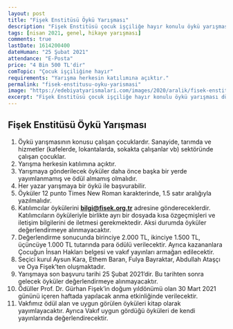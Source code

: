 ```yaml
---
layout: post
title: "Fişek Enstitüsü Öykü Yarışması"
description: "Fişek Enstitüsü çocuk işçiliğe hayır konulu öykü yarışması düzenliyor"
tags: [nisan 2021, genel, hikaye yarışması]
comments: true
lastDate: 1614200400  
dateHuman: "25 Şubat 2021"
attendance: "E-Posta"
price: "4 Bin 500 TL'dir"
comTopic: "Çocuk işçiliğine hayır"
requirements: "Yarışma herkesin katılımına açıktır."
permalink: "fisek-enstitusu-oyku-yarismasi"
image: "https://edebiyatyarismalari.com/images/2020/aralik/fisek-enstitusu-oyku-yarismasi.jpg"
excerpt: "Fişek Enstitüsü çocuk işçiliğe hayır konulu öykü yarışması düzenliyor"
---
```


## Fişek Enstitüsü Öykü Yarışması
1. Öykü yarışmasının konusu çalışan çocuklardır. Sanayide, tarımda ve hizmetler (kafelerde, lokantalarda, sokakta çalışanlar vb) sektöründe çalışan çocuklar.
2. Yarışma herkesin katılımına açıktır.
3. Yarışmaya gönderilecek öyküler daha önce başka bir yerde yayımlanmamış ve ödül almamış olmalıdır.
4. Her yazar yarışmaya bir öykü ile başvurabilir.
5. Öyküler 12 punto Times New Roman karakterinde, 1.5 satır aralığıyla yazılmalıdır.
6. Katılımcılar öykülerini **bilgi@fisek.org.tr** adresine göndereceklerdir. Katılımcıların öyküleriyle birlikte ayrı bir dosyada kısa özgeçmişleri ve iletişim bilgilerini de iletmesi gerekmektedir. Aksi durumda öyküler değerlendirmeye alınmayacaktır.
7. Değerlendirme sonucunda birinciye 2.000 TL, ikinciye 1.500 TL, üçüncüye 1.000 TL tutarında para ödülü verilecektir. Ayrıca kazananlara Çocuğun İnsan Hakları belgesi ve vakıf yayınları armağan edilecektir.
8. Seçici kurul Aysun Kara, Ethem Baran, Fulya Bayraktar, Abdullah Ataşçı ve Oya Fişek’ten oluşmaktadır.
9. Yarışmaya son başvuru tarihi 25 Şubat 2021’dir. Bu tarihten sonra gelecek öyküler değerlendirmeye alınmayacaktır.
10. Ödüller Prof. Dr. Gürhan Fişek’in doğum yıldönümü olan 30 Mart 2021 gününü içeren haftada yapılacak anma etkinliğinde verilecektir.
11. Vakfımız ödül alan ve uygun görülen öyküleri kitap olarak yayımlayacaktır. Ayrıca Vakıf uygun gördüğü öyküleri de kendi yayınlarında değerlendirecektir.